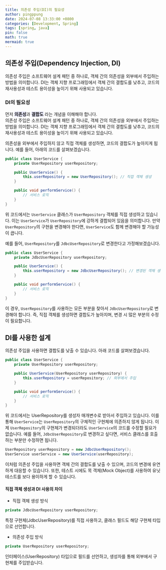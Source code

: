 ```yaml
---
title: 의존성 주입(DI)의 필요성
author: pingppung
date: 2024-07-08 13:33:00 +0800
categories: [Development, Spring]
tags: [spring, java]
pin: false
math: true
mermaid: true
---
```

## 의존성 주입(Dependency Injection, DI)
의존성 주입은 소프트웨어 설계 패턴 중 하나로, 객체 간의 의존성을 외부에서 주입하는 방법을 의미합니다. DI는 객체 지향 프로그래밍에서 객체 간의 결합도를 낮추고, 코드의 재사용성과 테스트 용이성을 높이기 위해 사용되고 있습니다.

### DI의 필요성
먼저 <span style="background-color:#E6E6FA">**의존성**</span>과 <span style="background-color:#E6E6FA">**결합도**</span> 라는 개념을 이해해야 합니다.<br>
의존성 주입은 소프트웨어 설계 패턴 중 하나로, 객체 간의 의존성을 외부에서 주입하는 방법을 의미합니다. DI는 객체 지향 프로그래밍에서 객체 간의 결합도를 낮추고, 코드의 재사용성과 테스트 용이성을 높이기 위해 사용되고 있습니다.

의존성을 외부에서 주입하지 않고 직접 객체를 생성하면, 코드의 결합도가 높아지게 됩니다. 예를 들어, 아래의 코드를 살펴보겠습니다.
```java
public class UserService {
    private UserRepository userRepository;

    public UserService() {
        this.userRepository = new UserRepository(); // 직접 객체 생성
    }

    public void performService() {
        // 서비스 로직
    }
}
```

위 코드에서는 `UserService` 클래스가 `UserRepository` 객체를 직접 생성하고 있습니다. 이는 `UserService`가 `UserRepository`에 강하게 결합되어 있음을 의미합니다. 만약 `UserRepository`의 구현을 변경해야 한다면, `UserService`도 함께 변경해야 할 가능성이 큽니다.

예를 들어, `UserRepository`를 `JdbcUserRepository`로 변경한다고 가정해보겠습니다.
```java
public class UserService {
    private JdbcUserRepository userRepository;

    public UserService() {
        this.userRepository = new JdbcUserRepository(); // 변경된 객체 생성
    }

    public void performService() {
        // 서비스 로직
    }
}
```
이 경우, `UserRepository`를 사용하는 모든 부분을 찾아서 `JdbcUserRepository`로 변경해야 합니다. 즉, 직접 객체를 생성하면 결합도가 높아지며, 변경 시 많은 부분의 수정이 필요합니다.

## DI를 사용한 설계
의존성 주입을 사용하면 결합도를 낮출 수 있습니다. 아래 코드를 살펴보겠습니다.

```java
public class UserService {
    private UserRepository userRepository;

    public UserService(UserRepository userRepository) {
        this.userRepository = userRepository; // 외부에서 주입
    }

    public void performService() {
        // 서비스 로직
    }
}
```

위 코드에서는 UserRepository를 생성자 매개변수로 받아서 주입하고 있습니다. 이를 통해 `UserService`는 `UserRepository`의 구체적인 구현체에 의존하지 않게 됩니다. 이제 `UserRepository`의 구현체가 변경되더라도 `UserService`의 코드를 수정할 필요가 없습니다. 예를 들어, `JdbcUserRepository`로 변경하고 싶다면, 서비스 클래스를 호출하는 부분만 수정하면 됩니다.

```java
UserRepository userRepository = new JdbcUserRepository();
UserService userService = new UserService(userRepository);
```
이처럼 의존성 주입을 사용하면 객체 간의 결합도를 낮출 수 있으며, 코드의 변경에 유연하게 대응할 수 있습니다. 또한, 테스트 시에도 목 객체(Mock Object)를 사용하여 유닛 테스트를 보다 용이하게 할 수 있습니다.

#### 직접 객체 생성과 DI 사용의 차이
- 직접 객체 생성 방식 <br>
```java
private JdbcUserRepository userRepository;
```
특정 구현체(JdbcUserRepository)를 직접 사용하고, 클래스 필드도 해당 구현체 타입으로 선언합니다.

- 의존성 주입 방식
```java
private UserRepository userRepository;
```
인터페이스(UserRepository) 타입으로 필드를 선언하고, 생성자를 통해 외부에서 구현체를 주입받습니다.
